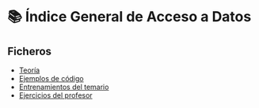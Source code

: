 # 📚 Índice General de Acceso a Datos 

## Ficheros
- [Teoría](src/main/java/org/jpsoft/c01_ficheros/teoria/01_Tema.pdf)
- [Ejemplos de código](src/main/java/org/jpsoft/c01_ficheros/teoria/ejemplos)
- [Entrenamientos del temario](src/main/java/org/jpsoft/c01_ficheros/entrenamientos)
- [Ejercicios del profesor](src/main/java/org/jpsoft/c01_ficheros/ejercicios_profesor)
 